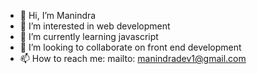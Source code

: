 - 👋 Hi, I’m Manindra
- 👀 I’m interested in web development
- 🌱 I’m currently learning javascript
- 💞️ I’m looking to collaborate on front end development
- 📫 How to reach me: mailto: manindradev1@gmail.com

<!---
manindradev23/manindradev23 is a ✨ special ✨ repository because its `README.md` (this file) appears on your GitHub profile.
You can click the Preview link to take a look at your changes.
--->
